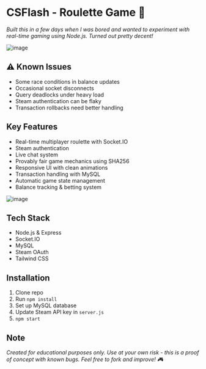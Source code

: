 # CSFlash - Roulette Game 🎲

*Built this in a few days when I was bored and wanted to experiment with real-time gaming using Node.js. Turned out pretty decent!*

![image](https://github.com/user-attachments/assets/2358624a-d0bf-43b5-8d73-4b9a463a9538)


## ⚠️ Known Issues
* Some race conditions in balance updates
* Occasional socket disconnects
* Query deadlocks under heavy load 
* Steam authentication can be flaky
* Transaction rollbacks need better handling

## Key Features
* Real-time multiplayer roulette with Socket.IO
* Steam authentication
* Live chat system
* Provably fair game mechanics using SHA256
* Responsive UI with clean animations
* Transaction handling with MySQL
* Automatic game state management
* Balance tracking & betting system

 ![image](https://github.com/user-attachments/assets/2ab51ae6-cf24-46e1-a3a4-1bd079f253c0)


## Tech Stack
* Node.js & Express
* Socket.IO
* MySQL
* Steam OAuth
* Tailwind CSS

## Installation
1. Clone repo
2. Run `npm install`
3. Set up MySQL database
4. Update Steam API key in `server.js`
5. `npm start`

## Note
*Created for educational purposes only. Use at your own risk - this is a proof of concept with known bugs. Feel free to fork and improve! 🎮*
